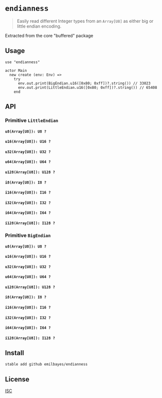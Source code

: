 # `endianness`

> Easily read different Integer types from an `Array[U8]` as either big or little endian encoding.

Extracted from the core "buffered" package

## Usage

```pony
use "endianness"

actor Main
  new create (env: Env) =>
    try
      env.out.print(BigEndian.u16([0x80; 0xff])?.string()) // 33023
      env.out.print(LittleEndian.u16([0x80; 0xff])?.string()) // 65408
    end
```

## API

### Primitive `LittleEndian`

#### `u8(Array[U8]): U8 ?`

#### `u16(Array[U8]): U16 ?`

#### `u32(Array[U8]): U32 ?`

#### `u64(Array[U8]): U64 ?`

#### `u128(Array[U8]): U128 ?`

#### `i8(Array[U8]): I8 ?`

#### `i16(Array[U8]): I16 ?`

#### `i32(Array[U8]): I32 ?`

#### `i64(Array[U8]): I64 ?`

#### `i128(Array[U8]): I128 ?`

### Primitive `BigEndian`

#### `u8(Array[U8]): U8 ?`

#### `u16(Array[U8]): U16 ?`

#### `u32(Array[U8]): U32 ?`

#### `u64(Array[U8]): U64 ?`

#### `u128(Array[U8]): U128 ?`

#### `i8(Array[U8]): I8 ?`

#### `i16(Array[U8]): I16 ?`

#### `i32(Array[U8]): I32 ?`

#### `i64(Array[U8]): I64 ?`

#### `i128(Array[U8]): I128 ?`

## Install

```sh
stable add github emilbayes/endianness
```

## License

[ISC](LICENSE)
